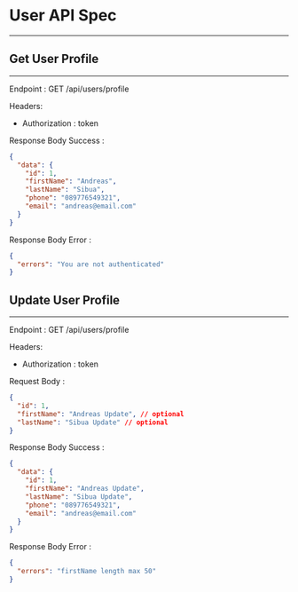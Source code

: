 # User API Spec

---

## Get User Profile

---

Endpoint : GET /api/users/profile

Headers:

- Authorization : token

Response Body Success :

```json
{
  "data": {
    "id": 1,
    "firstName": "Andreas",
    "lastName": "Sibua",
    "phone": "089776549321",
    "email": "andreas@email.com"
  }
}
```

Response Body Error :

```json
{
  "errors": "You are not authenticated"
}
```

## Update User Profile

---

Endpoint : GET /api/users/profile

Headers:

- Authorization : token

Request Body :

```json
{
  "id": 1,
  "firstName": "Andreas Update", // optional
  "lastName": "Sibua Update" // optional
}
```

Response Body Success :

```json
{
  "data": {
    "id": 1,
    "firstName": "Andreas Update",
    "lastName": "Sibua Update",
    "phone": "089776549321",
    "email": "andreas@email.com"
  }
}
```

Response Body Error :

```json
{
  "errors": "firstName length max 50"
}
```
